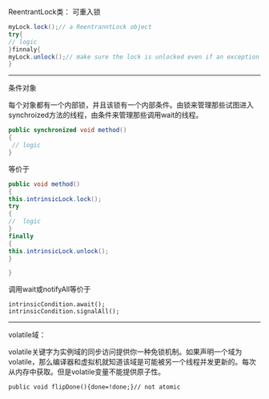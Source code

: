 ReentrantLock类： 可重入锁

```java
myLock.lock();// a ReentranntLock object
try{
// logic
}finnaly{
myLock.unlock();// make sure the lock is unlocked even if an exception is thrown
}
```

---

条件对象

每个对象都有一个内部锁，并且该锁有一个内部条件。由锁来管理那些试图进入synchroized方法的线程，由条件来管理那些调用wait的线程。

```java
public synchronized void method()
{
 // logic
}
```

等价于

```java
public void method()
{
this.intrinsicLock.lock();
try
{
//  logic
}
finally
{
this.intrinsicLock.unlock();
}

}
```

调用wait或notifyAll等价于

```
intrinsicCondition.await();
intrinsicCondition.signalAll();
```

---

volatile域：

volatile关键字为实例域的同步访问提供你一种免锁机制。如果声明一个域为volatile，那么编译器和虚拟机就知道该域是可能被另一个线程并发更新的。每次从内存中获取。但是volatile变量不能提供原子性。

```
public void flipDone(){done=!done;}// not atomic
```



